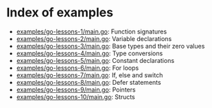 <!--- This file was automatically generated by `make INDEX.md` -->

# Index of examples

- [examples/go-lessons-1/main.go](examples/go-lessons-1/main.go): Function signatures
- [examples/go-lessons-2/main.go](examples/go-lessons-2/main.go): Variable declarations
- [examples/go-lessons-3/main.go](examples/go-lessons-3/main.go): Base types and their zero values
- [examples/go-lessons-4/main.go](examples/go-lessons-4/main.go): Type conversions
- [examples/go-lessons-5/main.go](examples/go-lessons-5/main.go): Constant declarations
- [examples/go-lessons-6/main.go](examples/go-lessons-6/main.go): For loops
- [examples/go-lessons-7/main.go](examples/go-lessons-7/main.go): If, else and switch
- [examples/go-lessons-8/main.go](examples/go-lessons-8/main.go): Defer statements
- [examples/go-lessons-9/main.go](examples/go-lessons-9/main.go): Pointers
- [examples/go-lessons-10/main.go](examples/go-lessons-10/main.go): Structs
